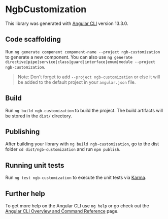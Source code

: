 # NgbCustomization

This library was generated with [Angular CLI](https://github.com/angular/angular-cli) version 13.3.0.

## Code scaffolding

Run `ng generate component component-name --project ngb-customization` to generate a new component. You can also use `ng generate directive|pipe|service|class|guard|interface|enum|module --project ngb-customization`.
> Note: Don't forget to add `--project ngb-customization` or else it will be added to the default project in your `angular.json` file. 

## Build

Run `ng build ngb-customization` to build the project. The build artifacts will be stored in the `dist/` directory.

## Publishing

After building your library with `ng build ngb-customization`, go to the dist folder `cd dist/ngb-customization` and run `npm publish`.

## Running unit tests

Run `ng test ngb-customization` to execute the unit tests via [Karma](https://karma-runner.github.io).

## Further help

To get more help on the Angular CLI use `ng help` or go check out the [Angular CLI Overview and Command Reference](https://angular.io/cli) page.
